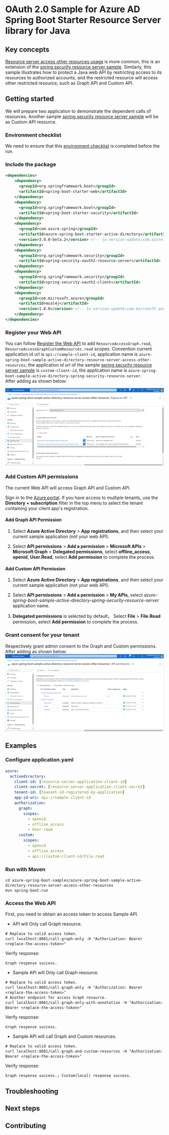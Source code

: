 # OAuth 2.0 Sample for Azure AD Spring Boot Starter Resource Server library for Java

## Key concepts
[Resource server access other resources usage][resource-server-access-other-resources-usage] is more common, this is an extension of the [spring security resource server sample][azure-spring-boot-sample-active-directory-spring-security-resource-server]. Similarly, this sample illustrates how to protect a Java web API by restricting access to its resources to authorized accounts, and the restricted resource will access other restricted resource, such as Graph API and Custom API.


## Getting started
We will prepare two application to demonstrate the dependent calls of resources.
Another sample [spring security resource server sample][azure-spring-boot-sample-active-directory-spring-security-resource-server] will be as Custom API resource.

### Environment checklist
We need to ensure that this [environment checklist][ready-to-run-checklist] is completed before the run.

### Include the package

```xml
<dependencies>
    <dependency>
      <groupId>org.springframework.boot</groupId>
      <artifactId>spring-boot-starter-web</artifactId>
    </dependency>
    <dependency>
      <groupId>org.springframework.boot</groupId>
      <artifactId>spring-boot-starter-security</artifactId>
    </dependency>
    <dependency>
      <groupId>com.azure.spring</groupId>
      <artifactId>azure-spring-boot-starter-active-directory</artifactId>
      <version>3.0.0-beta.2</version> <!-- {x-version-update;com.azure.spring:azure-spring-boot-starter-active-directory;current} -->
    </dependency>
    <dependency>
      <groupId>org.springframework.security</groupId>
      <artifactId>spring-security-oauth2-resource-server</artifactId>
    </dependency>
    <dependency>
      <groupId>org.springframework.security</groupId>
      <artifactId>spring-security-oauth2-client</artifactId>
    </dependency>
    <dependency>
      <groupId>com.microsoft.azure</groupId>
      <artifactId>msal4j</artifactId>
      <version>1.8.0</version> <!-- {x-version-update;com.microsoft.azure:msal4j;external_dependency} -->
    </dependency>
</dependencies>
```

### Register your Web API
You can follow [Register the Web API][register-the-web-api] to add `ResourceAccessGraph.read`, `ResourceAccessGraphCustomResources.read` scopes. 
Convention current application id url is `api://sample-client-id`, application name is `azure-spring-boot-sample-active-directory-resource-server-access-other-resources`; the application id url of the sample [spring security resource server sample][azure-spring-boot-sample-active-directory-spring-security-resource-server] is `custom-client-id`, the application name is `azure-spring-boot-sample-active-directory-spring-security-resource-server`.  
After adding as shown below:

   ![API Permissions](resource/resource-access-other-resources-add-scope.png)

### Add Custom API permissions
The current Web API will access Graph API and Custom API. 

Sign in to the [Azure portal][azure-portal]. If you have access to multiple tenants, use the **Directory + subscription** filter  in the top menu to select the tenant containing your client app's registration.

#### Add Graph API Permission
1. Select **Azure Active Directory** > **App registrations**, and then select your current sample application (not your web API).

2. Select **API permissions** > **Add a permission** > **Microsoft APIs** > **Microsoft Graph** > **Delegated permissions**, select **offline_access**, **openid**, **User.Read**, select **Add permission** to complete the process.

#### Add Custom API Permission

1. Select **Azure Active Directory** > **App registrations**, and then select your current sample application (not your web API).

2. Select **API permissions** > **Add a permission** > **My APIs**, select *azure-spring-boot-sample-active-directory-spring-security-resource-server* application name.

3. **Delegated permissions** is selected by default， Select **File** > **File.Read** permission, select **Add permission** to complete the process.

### Grant consent for your tenant
Respectively grant admin consent to the Graph and Custom permissions. After adding as shown below:
   ![API Permissions](resource/resource-access-other-resources-add-permissions.png)

## Examples

### Configure application.yaml

```yaml
azure:
  activedirectory:
    client-id: [resource-server-application-client-id]
    client-secret: [resource-server-application-client-secret]
    tenant-id: [teanant-id-registered-by-application]
    app-id-uri: api://sample-client-id
    authorization:
      graph:
        scopes:
          - openid
          - offline_access
          - User.read
      custom:
        scopes:
          - openid
          - offline_access
          - api://custom-client-id/File.read
```

### Run with Maven 

```shell
cd azure-spring-boot-samples/azure-spring-boot-sample-active-directory-resource-server-access-other-resources
mvn spring-boot:run
```

### Access the Web API
First, you need to obtain an access token to access Sample API.
- API will Only call Graph resource. 
```shell script
# Replace to valid access token.
curl localhost:8081/call-graph-only -H "Authorization: Bearer <replace-the-access-token>"
```
Verify response:
```text
Graph response success.
```

- Sample API will Only call Graph resource. 

```shell script
# Replace to valid access token.
curl localhost:8081/call-graph-only -H "Authorization: Bearer <replace-the-access-token>"
# Another endpoint for access Graph resource.
curl localhost:8081/call-graph-only-with-annotation -H "Authorization: Bearer <replace-the-access-token>"
```

Verify response:
```text
Graph response success.
```

- Sample API will call Graph and Custom resources. 

```shell script
# Replace to valid access token.
curl localhost:8081/call-graph-and-custom-resources -H "Authorization: Bearer <replace-the-access-token>"
```

Verify response:
```text
Graph response success.; Custom(local) response success.
```

## Troubleshooting

## Next steps
## Contributing

<!-- LINKS -->
[azure-portal]: https://portal.azure.com/
[ready-to-run-checklist]: https://github.com/Azure/azure-sdk-for-java/blob/master/sdk/spring/azure-spring-boot-samples/README.md#ready-to-run-checklist
[azure-spring-boot-sample-active-directory-spring-security-resource-server]: https://github.com/moarychan/azure-sdk-for-java/blob/master/sdk/spring/azure-spring-boot-samples/azure-spring-boot-sample-active-directory-spring-security-resource-server
[register-the-web-api]: https://github.com/moarychan/azure-sdk-for-java/blob/master/sdk/spring/azure-spring-boot-samples/azure-spring-boot-sample-active-directory-spring-security-resource-server/README.md#register-the-web-api
[resource-server-access-other-resources-usage]: https://github.com/Azure/azure-sdk-for-java/tree/master/sdk/spring/azure-spring-boot-starter-active-directory#resource-server-access-other-resources-usage
